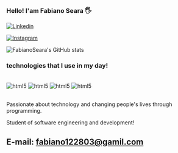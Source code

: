 ### Hello! I'am Fabiano Seara 🖐️

[![Linkedin](https://img.shields.io/badge/LinkedIn-0077B5?style=for-the-badge&logo=linkedin&logoColor=white)](https://www.linkedin.com/in/fabiano-de-paula-se%C3%A1ra-074892239/)

[![Instagram](https://img.shields.io/badge/Instagram-E4405F?style=for-the-badge&logo=instagram&logoColor=white)](https://www.instagram.com/fbianodepaulaseara)


![FabianoSeara's GitHub stats](https://github-readme-stats.vercel.app/api?username=FabianoSearaa&show_icons=true&theme=radical)<br>




### technologies that I use in my day!

<div style="display: inline_block"><br/>
<img align="center" alt="html5" src="https://img.shields.io/badge/HTML5-E34F26?style=for-the-badge&logo=html5&logoColor=white" />
<img align="center" alt="html5" src="https://img.shields.io/badge/JavaScript-323330?style=for-the-badge&logo=javascript&logoColor=F7DF1E" />
<img align="center" alt="html5" src="https://img.shields.io/badge/Node.js-43853D?style=for-the-badge&logo=node.js&logoColor=white" />
<img align="center" alt="html5" src="https://img.shields.io/badge/CSS3-1572B6?style=for-the-badge&logo=css3&logoColor=white" />
</div><br>



Passionate about technology and changing people's lives through programming.

Student of software engineering and development!


## E-mail: fabiano122803@gamil.com
